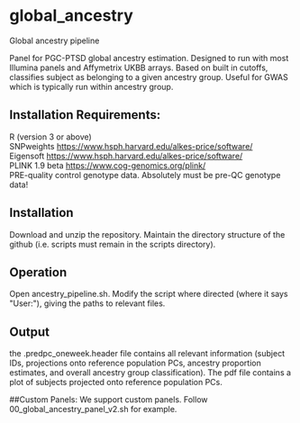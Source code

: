 # global_ancestry
Global ancestry pipeline  

Panel for PGC-PTSD global ancestry estimation. Designed to run with most Illumina panels and Affymetrix UKBB arrays. Based on built in cutoffs, classifies subject as belonging to a given ancestry group. Useful for GWAS which is typically run within ancestry group.

## Installation Requirements:
R (version 3 or above)  
SNPweights https://www.hsph.harvard.edu/alkes-price/software/  
Eigensoft https://www.hsph.harvard.edu/alkes-price/software/  
PLINK 1.9 beta https://www.cog-genomics.org/plink/  
PRE-quality control genotype data. Absolutely must be pre-QC genotype data!  

## Installation
Download and unzip the repository. Maintain the directory structure of the github (i.e. scripts must remain in the scripts directory).

## Operation
Open ancestry_pipeline.sh. Modify the script where directed (where it says "User:"), giving the paths to relevant files.

## Output
the .predpc_oneweek.header file contains all relevant information (subject IDs, projections onto reference population PCs, ancestry proportion estimates, and overall ancestry group classification). The pdf file contains a plot of subjects projected onto reference population PCs.


##Custom Panels:
We support custom panels. Follow 00_global_ancestry_panel_v2.sh for example.  
